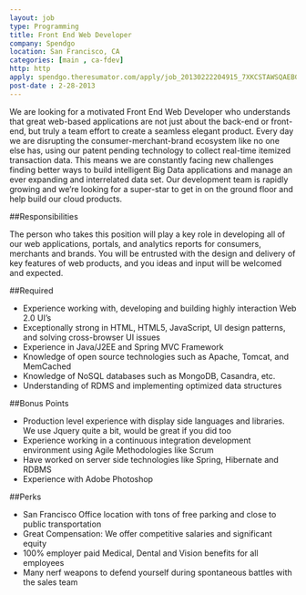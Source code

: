 ```yaml
---
layout: job
type: Programming
title: Front End Web Developer
company: Spendgo
location: San Francisco, CA
categories: [main , ca-fdev]
http: http
apply: spendgo.theresumator.com/apply/job_20130222204915_7XKCSTAWSQAEBGQU/Front-End-Web-Developer.html
post-date : 2-28-2013
---
```


We are looking for a motivated Front End Web Developer who understands that great web-based applications are not just about the back-end or front-end, but truly a team effort to create a seamless elegant product. Every day we are disrupting the consumer-merchant-brand ecosystem like no one else has, using our patent pending technology to collect real-time itemized transaction data. This means we are constantly facing new challenges finding better ways to build intelligent Big Data applications and manage an ever expanding and interrelated data set. Our development team is rapidly growing and we’re looking for a super-star to get in on the ground floor and help build our cloud products.

##Responsibilities

The person who takes this position will play a key role in developing all of our web applications, portals, and analytics reports for consumers, merchants and brands. You will be entrusted with the design and delivery of key features of web products, and you ideas and input will be welcomed and expected.

##Required

* Experience working with, developing and building highly interaction Web 2.0 UI’s
* Exceptionally strong in HTML, HTML5, JavaScript, UI design patterns, and solving cross-browser UI issues
* Experience in Java/J2EE and Spring MVC Framework
* Knowledge of open source technologies such as Apache, Tomcat, and MemCached
* Knowledge of NoSQL databases such as MongoDB, Casandra, etc.
* Understanding of RDMS and implementing optimized data structures

##Bonus Points

* Production level experience with display side languages and libraries. We use Jquery quite a bit, would be great if you did too
* Experience working in a continuous integration development environment using Agile Methodologies like Scrum
* Have worked on server side technologies like Spring, Hibernate and RDBMS
* Experience with Adobe Photoshop

##Perks

* San Francisco Office location with tons of free parking and close to public transportation
* Great Compensation: We offer competitive salaries and significant equity
* 100% employer paid Medical, Dental and Vision benefits for all employees
* Many nerf weapons to defend yourself during spontaneous battles with the sales team
